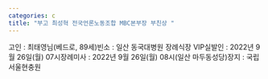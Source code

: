 ```yaml
---
categories: c
title: "부고 최성혁 전국언론노동조합 MBC본부장 부친상 "
---
```

고인 : 최태영님(베드로, 89세)빈소 : 일산 동국대병원 장례식장 VIP실발인 : 2022년 9월 26일(월) 07시장례미사 : 2022년 9월 26일(월) 08시(일산 마두동성당)장지 : 국립서울현충원